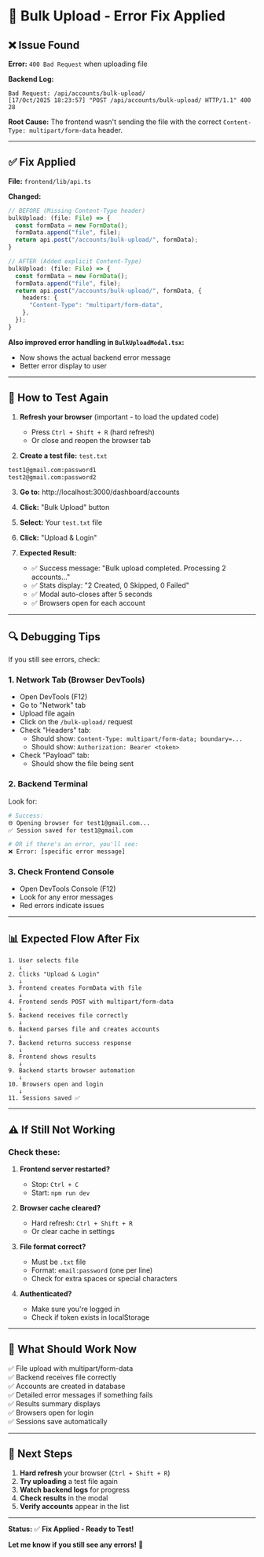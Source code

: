 # 🔧 Bulk Upload - Error Fix Applied

## ❌ Issue Found

**Error:** `400 Bad Request` when uploading file

**Backend Log:**
```
Bad Request: /api/accounts/bulk-upload/
[17/Oct/2025 18:23:57] "POST /api/accounts/bulk-upload/ HTTP/1.1" 400 28
```

**Root Cause:** 
The frontend wasn't sending the file with the correct `Content-Type: multipart/form-data` header.

---

## ✅ Fix Applied

**File:** `frontend/lib/api.ts`

**Changed:**
```typescript
// BEFORE (Missing Content-Type header)
bulkUpload: (file: File) => {
  const formData = new FormData();
  formData.append("file", file);
  return api.post("/accounts/bulk-upload/", formData);
}

// AFTER (Added explicit Content-Type)
bulkUpload: (file: File) => {
  const formData = new FormData();
  formData.append("file", file);
  return api.post("/accounts/bulk-upload/", formData, {
    headers: {
      "Content-Type": "multipart/form-data",
    },
  });
}
```

**Also improved error handling in `BulkUploadModal.tsx`:**
- Now shows the actual backend error message
- Better error display to user

---

## 🧪 How to Test Again

1. **Refresh your browser** (important - to load the updated code)
   - Press `Ctrl + Shift + R` (hard refresh)
   - Or close and reopen the browser tab

2. **Create a test file:** `test.txt`
```txt
test1@gmail.com:password1
test2@gmail.com:password2
```

3. **Go to:** http://localhost:3000/dashboard/accounts

4. **Click:** "Bulk Upload" button

5. **Select:** Your `test.txt` file

6. **Click:** "Upload & Login"

7. **Expected Result:**
   - ✅ Success message: "Bulk upload completed. Processing 2 accounts..."
   - ✅ Stats display: "2 Created, 0 Skipped, 0 Failed"
   - ✅ Modal auto-closes after 5 seconds
   - ✅ Browsers open for each account

---

## 🔍 Debugging Tips

If you still see errors, check:

### 1. Network Tab (Browser DevTools)
- Open DevTools (F12)
- Go to "Network" tab
- Upload file again
- Click on the `/bulk-upload/` request
- Check "Headers" tab:
  - Should show: `Content-Type: multipart/form-data; boundary=...`
  - Should show: `Authorization: Bearer <token>`
- Check "Payload" tab:
  - Should show the file being sent

### 2. Backend Terminal
Look for:
```bash
# Success:
🌐 Opening browser for test1@gmail.com...
✅ Session saved for test1@gmail.com

# OR if there's an error, you'll see:
❌ Error: [specific error message]
```

### 3. Check Frontend Console
- Open DevTools Console (F12)
- Look for any error messages
- Red errors indicate issues

---

## 📊 Expected Flow After Fix

```
1. User selects file
   ↓
2. Clicks "Upload & Login"
   ↓
3. Frontend creates FormData with file
   ↓
4. Frontend sends POST with multipart/form-data
   ↓
5. Backend receives file correctly
   ↓
6. Backend parses file and creates accounts
   ↓
7. Backend returns success response
   ↓
8. Frontend shows results
   ↓
9. Backend starts browser automation
   ↓
10. Browsers open and login
   ↓
11. Sessions saved ✅
```

---

## ⚠️ If Still Not Working

### Check these:

1. **Frontend server restarted?**
   - Stop: `Ctrl + C`
   - Start: `npm run dev`

2. **Browser cache cleared?**
   - Hard refresh: `Ctrl + Shift + R`
   - Or clear cache in settings

3. **File format correct?**
   - Must be `.txt` file
   - Format: `email:password` (one per line)
   - Check for extra spaces or special characters

4. **Authenticated?**
   - Make sure you're logged in
   - Check if token exists in localStorage

---

## 🎯 What Should Work Now

✅ File upload with multipart/form-data  
✅ Backend receives file correctly  
✅ Accounts are created in database  
✅ Detailed error messages if something fails  
✅ Results summary displays  
✅ Browsers open for login  
✅ Sessions save automatically  

---

## 🔄 Next Steps

1. **Hard refresh** your browser (`Ctrl + Shift + R`)
2. **Try uploading** a test file again
3. **Watch backend logs** for progress
4. **Check results** in the modal
5. **Verify accounts** appear in the list

---

**Status:** ✅ **Fix Applied - Ready to Test!**

**Let me know if you still see any errors!** 🚀
